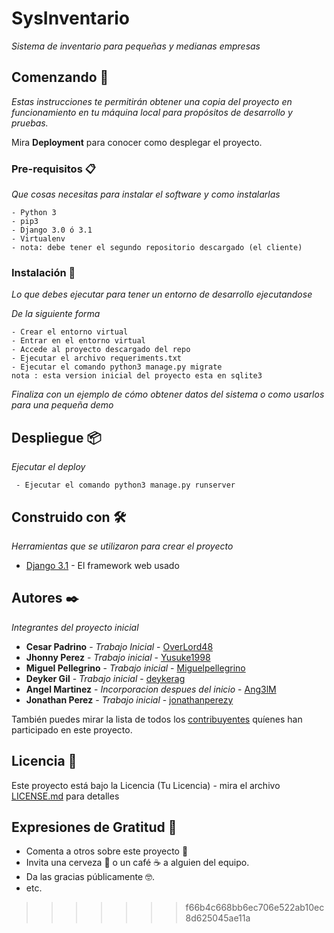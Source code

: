 # SysInventario
_Sistema de inventario para pequeñas y medianas empresas_

## Comenzando 🚀

_Estas instrucciones te permitirán obtener una copia del proyecto en funcionamiento en tu máquina local para propósitos de desarrollo y pruebas._

Mira **Deployment** para conocer como desplegar el proyecto.


### Pre-requisitos 📋

_Que cosas necesitas para instalar el software y como instalarlas_

```
- Python 3
- pip3
- Django 3.0 ó 3.1
- Virtualenv
- nota: debe tener el segundo repositorio descargado (el cliente)
```

### Instalación 🔧

_Lo que debes ejecutar para tener un entorno de desarrollo ejecutandose_

_De la siguiente forma_

```
- Crear el entorno virtual
- Entrar en el entorno virtual
- Accede al proyecto descargado del repo
- Ejecutar el archivo requeriments.txt
- Ejecutar el comando python3 manage.py migrate
nota : esta version inicial del proyecto esta en sqlite3
```
_Finaliza con un ejemplo de cómo obtener datos del sistema o como usarlos para una pequeña demo_

## Despliegue 📦

_Ejecutar el deploy_
 ``` 
  - Ejecutar el comando python3 manage.py runserver
 ```

## Construido con 🛠️

_Herramientas que se utilizaron para crear el proyecto_

* [Django 3.1](https://www.djangoproject.com) - El framework web usado

## Autores ✒️

_Integrantes del proyecto inicial_

* **Cesar Padrino** - *Trabajo Inicial* - [OverLord48](https://github.com/OverLord48)
* **Jhonny Perez** - *Trabajo inicial* - [Yusuke1998](https://github.com/Yusuke1998)
* **Miguel Pellegrino** - *Trabajo inicial* - [Miguelpellegrino](https://github.com/Miguelpellegrino)
* **Deyker Gil** - *Trabajo inicial* - [deykerag](https://github.com/deykerag)
* **Angel Martinez** - *Incorporacion despues del inicio* - [Ang3lM](https://github.com/Ang3lM)
* **Jonathan Perez** - *Trabajo inicial* - [jonathanperezy](https://github.com/jonathanperezy)

También puedes mirar la lista de todos los [contribuyentes](https://github.com/OverLord48/SysInventario) quíenes han participado en este proyecto. 

## Licencia 📄

Este proyecto está bajo la Licencia (Tu Licencia) - mira el archivo [LICENSE.md](LICENSE.md) para detalles

## Expresiones de Gratitud 🎁

* Comenta a otros sobre este proyecto 📢
* Invita una cerveza 🍺 o un café ☕ a alguien del equipo. 
* Da las gracias públicamente 🤓.
* etc.
>>>>>>> f66b4c668bb6ec706e522ab10ec8d625045ae11a
